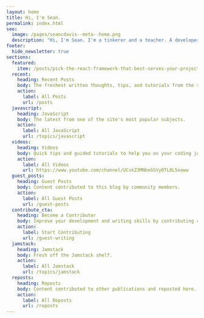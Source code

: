 ```yaml
---
layout: home
title: Hi, I'm Sean.
permalink: index.html
seo:
  image: /pages/seancdavis--meta--home.png
  description: "Hi, I'm Sean. I'm a tinkerer and a teacher. A developer. A sandwich lover. Most of the time I'm only pretending to know what I'm doing."
footer:
  hide_newsletter: true
sections:
  featured:
    item: /posts/pick-the-react-framework-that-best-serves-your-project
  recent:
    heading: Recent Posts
    body: The freshest written thoughts, tips, and tutorials from the site.
    action:
      label: All Posts
      url: /posts
  javascript:
    heading: JavaScript
    body: The latest from one of the site's most popular subjects.
    action:
      label: All JavaScript
      url: /topics/javascript
  videos:
    heading: Videos
    body: Quick tips and guided tutorials to help you on your coding journey.
    action:
      label: All Videos
      url: https://www.youtube.com/channel/UCskZ3MNbeGSVyOTL0L5ooww
  guest_posts:
    heading: Guest Posts
    body: Content contributed to this blog by community members.
    action:
      label: All Guest Posts
      url: /guest-posts
  contribute_cta:
    heading: Become a Contributor
    body: Improve your development and writing skills by contributing content to the site.
    action:
      label: Start Contributing
      url: /guest-writing
  jamstack:
    heading: Jamstack
    body: Fresh off the Jamstack shelf.
    action:
      label: All Jamstack
      url: /topics/jamstack
  reposts:
    heading: Reposts
    body: Content contributed to other publications and reposted here.
    action:
      label: All Reposts
      url: /reposts
---
```

